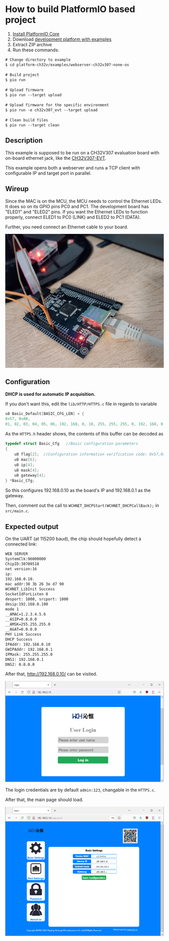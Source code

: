 How to build PlatformIO based project
=====================================

1. [Install PlatformIO Core](https://docs.platformio.org/page/core.html)
2. Download [development platform with examples](https://github.com/Community-PIO-CH32V/platform-ch32v/archive/develop.zip)
3. Extract ZIP archive
4. Run these commands:

```shell
# Change directory to example
$ cd platform-ch32v/examples/webserver-ch32v307-none-os

# Build project
$ pio run

# Upload firmware
$ pio run --target upload

# Upload firmware for the specific environment
$ pio run -e ch32v307_evt --target upload

# Clean build files
$ pio run --target clean
```

## Description

This example is supposed to be run on a CH32V307 evaluation board with on-board ethernet jack, like the [CH32V307-EVT](https://www.aliexpress.com/item/1005004449629983.html).

This example opens both a webserver and runs a TCP client with configurable IP and target port in parallel. 

## Wireup

Since the MAC is on the MCU, the MCU needs to control the Ethernet LEDs. It does so on its GPIO pins PC0 and PC1. The development board has "ELED1" and "ELED2" pins. If you want the Ethernet LEDs to function properly, connect ELED1 to PC0 (LINK) and ELED2 to PC1 (DATA).

Further, you need connect an Ethernet cable to your board.

![wireup](board.jpg)

## Configuration

**DHCP is used for automatic IP acquisition.**

If you don't want this, edit the `lib/HTTP/HTTPS.c` file in regards to variable
```cpp
u8 Basic_Default[BASIC_CFG_LEN] = {
0x57, 0xAB,
01, 02, 03, 04, 05, 06, 192, 168, 0, 10, 255, 255, 255, 0, 192, 168, 0, 1};
```

As the `HTTPS.h` header shows, the contents of this buffer can be decoded as
```cpp
typedef struct Basic_Cfg   //Basic configuration parameters
{
	u8 flag[2];  //Configuration information verification code: 0x57,0xab
	u8 mac[6];
	u8 ip[4];
	u8 mask[4];
	u8 gateway[4];
} *Basic_Cfg;
```
So this configures 192.168.0.10 as the board's IP and 192.168.0.1 as the gateway.

Then, comment out the call to `WCHNET_DHCPStart(WCHNET_DHCPCallBack);` in `src/main.c`.

## Expected output

On the UART (at 115200 baud), the chip should hopefully detect a connected link:
```
WEB SERVER
SystemClk:96000000
ChipID:30700518
net version:16
ip:
192.168.0.10.
mac addr:38 3b 26 3e d7 90
WCHNET_LibInit Success
SocketIdForListen 0
desport: 1000, srcport: 1000
desip:192.168.0.100
mode 1
__AMAC=1.2.3.4.5.6
__ASIP=0.0.0.0
__AMSK=255.255.255.0
__AGAT=0.0.0.0
PHY Link Success
DHCP Success
IPAddr: 192.168.0.10
GWIPAddr: 192.168.0.1
IPMask: 255.255.255.0
DNS1: 192.168.0.1
DNS2: 0.0.0.0
```
After that, http://192.168.0.10/ can be visited.

![login](login.png)

The login credentials are by default `admin:123`, changable in the `HTTPS.c`.

After that, the main page should load.

![info](info.png)

